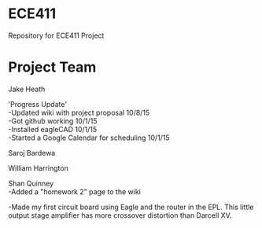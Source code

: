 # ECE411
Repository for ECE411 Project

# Project Team
Jake Heath

'Progress Update'  
-Updated wiki with project proposal 10/8/15  
-Got github working  10/1/15  
-Installed eagleCAD  10/1/15  
-Started a Google Calendar for scheduling  10/1/15  

Saroj Bardewa

William Harrington

Shan Quinney<br>
-Added a "homework 2" page to the wiki

-Made my first circuit board using Eagle and the router in 
the EPL. This little output stage amplifier has more crossover
distortion than Darcell XV.
